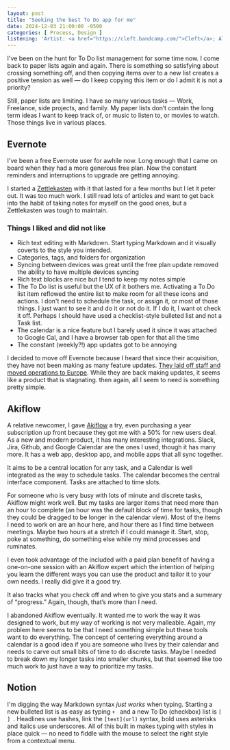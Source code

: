 ```yaml
---
layout: post
title: "Seeking the best To Do app for me"
date: 2024-12-03 21:00:00 -0500
categories: [ Process, Design ]
listening: 'Artist: <a href="https://cleft.bandcamp.com/">Cleft</a>; Album: Wrong'
---
```


I've been on the hunt for To Do list management for some time now. I come back to paper lists again and again. There is something so satisfying about crossing something off, and then copying items over to a new list creates a positive tension as well — do I keep copying this item or do I admit it is not a priority?

Still, paper lists are limiting. I have so many various tasks — Work, Freelance, side projects, and family. My paper lists don’t contain the long term ideas I want to keep track of, or music to listen to, or movies to watch. Those things live in various places.

## Evernote

I've been a free Evernote user for awhile now. Long enough that I came on board when they had a more generous free plan. Now the constant reminders and interruptions to upgrade are getting annoying.

I started a [Zettlekasten](https://zettelkasten.de/introduction/) with it that lasted for a few months but I let it peter out. It was too much work. I still read lots of articles and want to get back into the habit of taking notes for myself on the good ones, but a Zettlekasten was tough to maintain.

### Things I liked and did not like

+ Rich text editing with Markdown. Start typing Markdown and it visually coverts to the style you intended.
+ Categories, tags, and folders for organization
+ Syncing between devices was great until the free plan update removed the ability to have multiple devices syncing
+ Rich text blocks are nice but I tend to keep my notes simple
+ The To Do list is useful but the UX of it bothers me. Activating a To Do list item reflowed the entire list to make room for all these icons and actions. I don't need to schedule the task, or assign it, or most of those things. I just want to see it and do it or not do it. If I do it, I want ot check it off. Perhaps I should have used a checklist-style bulleted list and not a Task list.
+ The calendar is a nice feature but I barely used it since it was attached to Google Cal, and I have a browser tab open for that all the time
+ The constant (weekly?!) app updates got to be annoying

I decided to move off Evernote because I heard that since their acquisition, they have not been making as many feature updates. [They laid off staff and moved operations to Europe](https://www.theverge.com/2024/9/15/24242764/evernote-future-productivity-app-vergecast). While they are back making updates, it seems like a product that is stagnating. then again, all I seem to need is something pretty simple.


## Akiflow

A relative newcomer, I gave [Akiflow](https://akiflow.com/) a try, even purchasing a year subscription up front because they got me with a 50% for new users deal. As a new and modern product, it has many interesting integrations. Slack, Jira, Github, and Google Calendar are the ones I used, though it has many more. It has a web app, desktop app, and mobile apps that all sync together.

It aims to be a central location for any task, and a Calendar is well integrated as the way to schedule tasks. The calendar becomes the central interface component. Tasks are attached to time slots.

For someone who is very busy with lots of minute and discrete tasks, Akiflow might work well. But my tasks are larger items that need more than an hour to complete (an hour was the default block of time for tasks, though they could be dragged to be longer in the calendar view). Most of the items I need to work on are an hour here, and hour there as I find time between meetings. Maybe two hours at a stretch if I could manage it. Start, stop, poke at something, do something else while my mind processes and ruminates.

I even took advantage of the included with a paid plan benefit of having a one-on-one session with an Akiflow expert which the intention of helping you learn the different ways you can use the product and tailor it to your own needs. I really did give it a good try.

It also tracks what you check off and when to give you stats and a summary of “progress.” Again, though, that’s more than I need.

I abandoned Akiflow eventually. It wanted me to work the way it was designed to work, but my way of working is not very malleable. Again, my problem here seems to be that I need something simple but these tools want to do everything. The concept of centering everything around a calendar is a good idea if you are someone who lives by their calendar and needs to carve out small bits of time to do discrete tasks. Maybe I needed to break down my longer tasks into smaller chunks, but that seemed like too much work to just have a way to prioritize my tasks.


## Notion

I'm digging the way Markdown syntax _just works_ when typing. Starting a new bulleted list is as easy as typing `+ ` and a new To Do (checkbox) list is `[ ] `. Headlines use hashes, link the `[text](url)` syntax, bold uses asterisks and italics use underscores. All of this built in makes typing with styles in place quick — no need to fiddle with the mouse to select the right style from a contextual menu.
